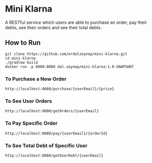 # Mini Klarna
 A RESTful service which users are able to purchase an order, 
 pay their debts, see their orders and see their total debts.
 
 ## How to Run
 ```
 git clone https://github.com/erdalzeynep/mini-klarna.git  
 cd mini-klarna
 ./gradlew build
 docker run -p 8080:8080 dal.zeynep/mini-klarna:1.0-SNAPSHOT
 ```
 
 ### To Purchase a New Order
 ```
http://localhost:8080/purchase/{userEmail}/{price}
```

 ### To See User Orders
 ```
http://localhost:8080/getOrders/{userEmail}
```

 ### To Pay Specific Order
  ```
http://localhost:8080/pay/{userEmail}/{orderId}
 ```

 ### To See Total Debt of Specific User 
  ```
http://localhost:8080/getUserDebt/{userEmail}
 ```


 
 
 